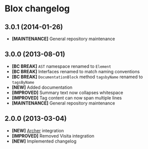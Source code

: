 # Blox changelog

## 3.0.1 (2014-01-26)

- **[MAINTENANCE]** General repository maintenance

## 3.0.0 (2013-08-01)

- **[BC BREAK]** `AST` namespace renamed to `Element`
- **[BC BREAK]** Interfaces renamed to match naming conventions
- **[BC BREAK]** `DocumentationBlock` method `tagsbyName` renamed to
  `tagsByName`
- **[NEW]** Added documentation
- **[IMPROVED]** Summary text now collapses whitespace
- **[IMPROVED]** Tag content can now span multiple lines
- **[MAINTENANCE]** General repository maintenance

## 2.0.0 (2013-03-04)

- **[NEW]** [Archer] integration
- **[IMPROVED]** Removed Visita integration
- **[NEW]** Implemented changelog

[Archer]: https://github.com/IcecaveStudios/archer
